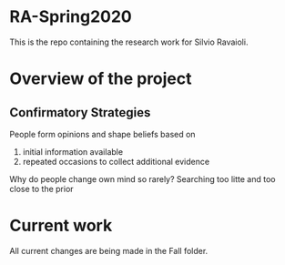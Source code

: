 # RA-Spring2020

This is the repo containing the research work for Silvio Ravaioli. 

# Overview of the project 

## Confirmatory Strategies

People form opinions and shape beliefs based on
1. initial information available
2. repeated occasions to collect additional evidence

Why do people change own mind so rarely? Searching too litte and too close to the prior

# Current work

All current changes are being made in the Fall folder.
